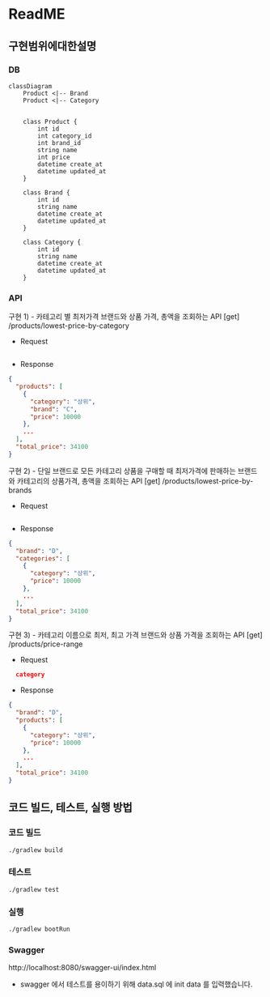# ReadME

## 구현범위에대한설명
### DB
```mermaid
classDiagram
    Product <|-- Brand
    Product <|-- Category
    
    
    class Product {
        int id
        int category_id
        int brand_id
        string name
        int price
        datetime create_at
        datetime updated_at
    }
    
    class Brand {
        int id
        string name
        datetime create_at
        datetime updated_at
    }
    
    class Category {
        int id
        string name
        datetime create_at
        datetime updated_at
    }
```

### API

구현 1) - 카테고리 별 최저가격 브랜드와 상품 가격, 총액을 조회하는 API
[get] /products/lowest-price-by-category
* Request
```json

```
* Response
```json
{
  "products": [
    {
      "category": "상위",
      "brand": "C",
      "price": 10000
    },
    ...
  ],
  "total_price": 34100
}
```

구현 2) - 단일 브랜드로 모든 카테고리 상품을 구매할 때 최저가격에 판매하는 브랜드와 카테고리의 상품가격, 총액을 조회하는 API
[get] /products/lowest-price-by-brands
* Request
```json

```
* Response
```json
{
  "brand": "D",
  "categories": [
    {
      "category": "상위",
      "price": 10000
    },
    ...
  ],
  "total_price": 34100
}
```

구현 3) - 카테고리 이름으로 최저, 최고 가격 브랜드와 상품 가격을 조회하는 API
[get] /products/price-range
* Request
```json
  category
```
* Response
```json
{
  "brand": "D",
  "products": [
    {
      "category": "상위",
      "price": 10000
    },
    ...
  ],
  "total_price": 34100
}
```

## 코드 빌드, 테스트, 실행 방법
### 코드 빌드
```bash
./gradlew build
```

### 테스트
```bash
./gradlew test
```

### 실행
```bash
./gradlew bootRun
```

### Swagger
http://localhost:8080/swagger-ui/index.html
* swagger 에서 테스트를 용이하기 위해 data.sql 에 init data 를 입력했습니다.